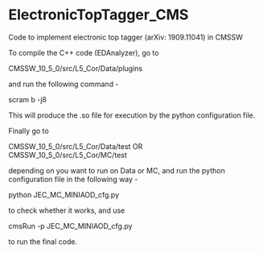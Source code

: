 # ElectronicTopTagger_CMS
Code to implement electronic top tagger (arXiv: 1909.11041) in CMSSW

To compile the C++ code (EDAnalyzer), go to 

CMSSW_10_5_0/src/L5_Cor/Data/plugins

and run the following command -

scram b -j8

This will produce the .so file for execution by the python configuration file.

Finally go to 

CMSSW_10_5_0/src/L5_Cor/Data/test OR CMSSW_10_5_0/src/L5_Cor/MC/test

depending on you want to run on Data or MC, and run the python configuration file in the following way -

python JEC_MC_MINIAOD_cfg.py 

to check whether it works, and use

cmsRun -p JEC_MC_MINIAOD_cfg.py

to run the final code.
